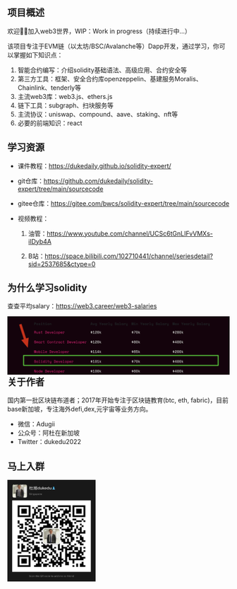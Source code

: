 ## 项目概述

欢迎👏🏻加入web3世界，WIP：Work in progress（持续进行中...）

该项目专注于EVM链（以太坊/BSC/Avalanche等）Dapp开发，通过学习，你可以掌握如下知识点：

1. 智能合约编写：介绍solidity基础语法、高级应用、合约安全等
2. 第三方工具：框架、安全合约库openzeppelin、基建服务Moralis、Chainlink、tenderly等
3. 主流web3库：web3.js、ethers.js
4. 链下工具：subgraph、扫块服务等
5. 主流协议：uniswap、compound、aave、staking、nft等
6. 必要的前端知识：react



## 学习资源

- 课件教程：https://dukedaily.github.io/solidity-expert/
- git仓库：https://github.com/dukedaily/solidity-expert/tree/main/sourcecode
- gitee仓库：https://gitee.com/bwcs/solidity-expert/tree/main/sourcecode
- 视频教程：

  1. 油管：https://www.youtube.com/channel/UCSc6tGnLIFvVMXs-ilDyb4A

  2. B站：https://space.bilibili.com/102710441/channel/seriesdetail?sid=2537685&ctype=0



##  为什么学习solidity

查查平均salary：https://web3.career/web3-salaries

<img src="assets/image-20220811141916087.png" alt="image-20220811141916087" align="left" />



## 关于作者

国内第一批区块链布道者；2017年开始专注于区块链教育(btc, eth, fabric)，目前base新加坡，专注海外defi,dex,元宇宙等业务方向。

- 微信：Adugii
- 公众号：阿杜在新加坡
- Twitter：dukedu2022


## 马上入群

<img src="assets/image-20220810134215759.png" alt="image-20220810134215759" width="200" height="230" />
